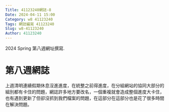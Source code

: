 ```yaml
---
Title: 41123240網誌-8
Date: 2024-04-11 15:00
Category: w8 41123240
Tags: 網誌編寫 41123240
Slug: w8-41123240
Author: 41123240
---
```


2024 Spring 第八週網址撰寫.

<!-- PELICAN_END_SUMMARY -->

# 第八週網誌
上週清明連續假期休息沒進進度，在統整之前得進度，在分組網站的協同大部分的組別都有卡住的問題，網誌許多地方要改名，一個重複就會造成整個進度大卡住，也有遇到更新了但卻沒抓到我們檔案的問題，在這部分在這部分也是花了很多時間在解決問題。